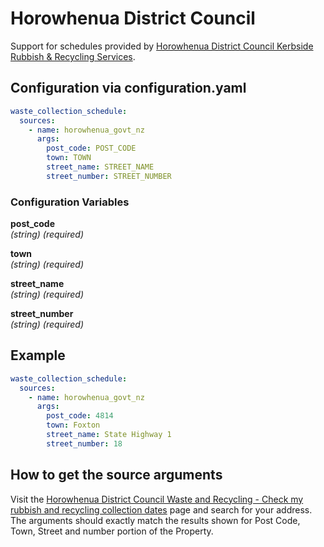 # Horowhenua District Council

Support for schedules provided by [Horowhenua District Council Kerbside Rubbish & Recycling Services](https://www.horowhenua.govt.nz/Services/Home-Property/Rubbish-Recycling/Kerbside-Rubbish-Recycling-Services).

## Configuration via configuration.yaml

```yaml
waste_collection_schedule:
  sources:
    - name: horowhenua_govt_nz
      args:
        post_code: POST_CODE
        town: TOWN
        street_name: STREET_NAME
        street_number: STREET_NUMBER
```

### Configuration Variables

**post_code**  
*(string) (required)*

**town**  
*(string) (required)*

**street_name**  
*(string) (required)*

**street_number**  
*(string) (required)*

## Example

```yaml
waste_collection_schedule:
  sources:
    - name: horowhenua_govt_nz
      args:
        post_code: 4814
        town: Foxton
        street_name: State Highway 1
        street_number: 18
```

## How to get the source arguments

Visit the [Horowhenua District Council Waste and Recycling - Check my rubbish and recycling collection dates](https://www.horowhenua.govt.nz/Services/Home-Property/Rubbish-Recycling/Check-my-rubbish-and-recycling-collection-date) page and search for your address. The arguments should exactly match the results shown for Post Code, Town, Street and number portion of the Property.
